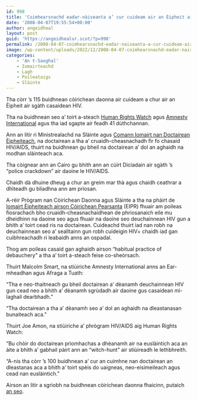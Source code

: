 ```yaml
---
id: 998
title: 'Coimhearsnachd eadar-nàiseanta a’ cur cuideam air an Èipheit air sgàth casaidean HIV/AIDS'
date: '2008-04-07T19:55:54+00:00'
author: angeidheal
layout: post
guid: 'https://angeidhealur.scot/?p=998'
permalink: /2008-04-07-coimhearsnachd-eadar-naiseanta-a-cur-cuideam-air-an-eipheit-air-sgath-casaidean-hiv-aids/
image: /wp-content/uploads/2022/12/2008-04-07-coimhearsnachd-eadar-naiseanta-a-cur-cuideam-air-an-eipheit-air-sgsth-s-casaidean-hiv-aids.webp
categories:
    - 'An t-Saoghal'
    - Iomairteachd
    - Lagh
    - Poileataigs
    - Slàinte
---
```


Tha còrr ’s 115 buidhnean còirichean daonna air cuideam a chur air an Èipheit air sgàth casaidean HIV.

Tha na buidhnean seo a’ toirt a-steach [Human Rights Watch](http://www.hrw.org/ "Làrach-lìn Human Rights Watch") agus [Amnesty International](http://www.amnesty.org/ "Làrach-lìn Amnesty International") agus tha iad sgapte air feadh 41 dùthchannan.

Ann an litir ri Ministrealachd na Slàinte agus [Comann Iomairt nan Doctairean Èipheiteach](http://www.ems.org.eg/ "Làrach-lìn Comann Iomairt nan Doctairean Èipheiteach"), na doctairean a tha a’ cruaidh-cheasnachadh fìr fo chasaid HIV/AIDS, thuirt na buidhnean gu bheil na doctairean a’ dol an aghaidh na modhan slàinteach aca.

Tha còignear ann an Cairo gu bhith ann an cùirt Diciadain air sgàth ’s “police crackdown” air daoine le HIV/AIDS.

Chaidh dà dhuine dheug a chur an greim mar thà agus chaidh ceathrar a dhìteadh gu bliadhna ann am prìosan.

A-rèir Prògram nan Còirichean Daonna agus Slàinte a tha na phàirt de [Iomairt Èipheiteach airson Còirichean Pearsanta](http://www.eipr.org/en/ "Làrach-lìn an EIPR") (EIPR) fhuair am poileas fiosrachach bho cruaidh-cheasnachaidhean de phrìosanaich eile mu dheidhinn na daoine seo agus fhuair na daoine seo deuchainnean HIV gun a bhith a’ toirt cead ris na doctairean. Cuideachd thuirt iad nan robh na deuchainnean seo a’ sealltainn gun robh cuideigin HIV+ chaidh iad gan cuibhreachadh ri leabaidh anns an ospadal.

Thog am poileas casaid gan aghaidh airson “habitual practice of debauchery” a tha a’ toirt a-steach feise co-sheòrsach.

Thuirt Malcolm Smart, na stiùiriche Amnesty International anns an Ear-mheadhan agus Afraga a Tuath:

“Tha e neo-thaitneach gu bheil doctairean a’ dèanamh deuchainnean HIV gun cead neo a bhith a’ dèanamh sgrùdadh air daoine gus casaidean mì-laghail dearbhadh.”

“Tha doctairean a tha a’ dèanamh seo a’ dol an aghaidh na dleastanasan bunaiteach aca.”

Thuirt Joe Amon, na stiùiriche a’ phrògram HIV/AIDS aig Human Rights Watch:

“Bu chòir do doctairean prìomhachas a dhèanamh air na euslàintich aca an àite a bhith a’ gabhail pàirt ann an “witch-hunt” air stiùireadh le lethbhreith.

“A-nis tha còrr ’s 100 buidhnean a’ cur an cuimhne nan doctairean an dleastanas aca a bhith a’ toirt spèis do uaigneas, neo-eisimeileach agus cead nan euslàintich.”

Airson an litir a sgrìobh na buidhnean còirichean daonna fhaicinn, putaich [an seo](http://hrw.org/english/docs/2008/04/07/egypt18439.htm "Làrach-lìn Human Rights Watch").